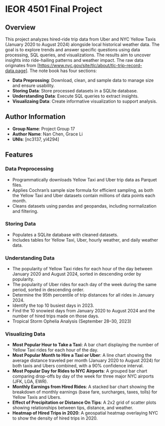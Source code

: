 # IEOR 4501 Final Project
## Overview
This project analyzes hired-ride trip data from Uber and NYC Yellow Taxis (January 2020 to August 2024) alongside local historical weather data. The goal is to explore trends and answer specific questions using data processing, SQL queries, and visualizations. The results aim to uncover insights into ride-hailing patterns and weather impact. The raw data originates from [https://www.nyc.gov/site/tlc/about/tlc-trip-record-data.page].
The note book has four sections:
- **Data Preprossing**: Download, clean, and sample data to manage size and ensure usability.
- **Storing Data**: Store processed datasets in a SQLite database.
- **Understanding Data**: Execute SQL queries to extract insights.
- **Visualizaing Data**: Create informative visualization to support analysis.
## Author Information
- **Group Name**: Project Group 17
- **Author Name**: Nan Chen, Grace Li
- **UNIs**: [nc3137, yl4294]
## Features
### Data Preprocessing
- Programmatically downloads Yellow Taxi and Uber trip data as Parquet files.
- Applies Cochran’s sample size formula for efficient sampling, as both the Yellow Taxi and Uber datasets contain millions of data points each month.
- Cleans datasets using pandas and geopandas, including normalization and filtering.
### Storing Data
- Populates a SQLite database with cleaned datasets.
- Includes tables for Yellow Taxi, Uber, hourly weather, and daily weather data.
### Understanding Data
- The popularity of Yellow Taxi rides for each hour of the day between January 2020 and August 2024, sorted in descending order by popularity.
- The popularity of Uber rides for each day of the week during the same period, sorted in descending order.
- Determine the 95th percentile of trip distances for all rides in January 2024.
- Identify the top 10 busiest days in 2023.
- Find the 10 snowiest days from January 2020 to August 2024 and the number of hired trips made on those days.
- Tropical Storm Ophelia Analysis (September 28–30, 2023)
### Visualizing Data
- **Most Popular Hour to Take a Taxi**: A bar chart displaying the number of Yellow Taxi rides for each hour of the day.
- **Most Popular Month to Hire a Taxi or Uber**: A line chart showing the average distance traveled per month (January 2020 to August 2024) for both taxis and Ubers combined, with a 90% confidence interval.
- **Most Popular Day for Rides to NYC Airports**: A grouped bar chart comparing drop-offs by day of the week for three major NYC airports (JFK, LGA, EWR).
- **Monthly Earnings from Hired Rides**: A stacked bar chart showing the breakdown of monthly earnings (base fare, surcharges, taxes, tolls) for Yellow Taxis and Ubers.
- **Effect of Precipitation or Distance On Tips**: A 2x2 grid of scatter plots showing relationships between tips, distance, and weather.
- **Heatmap of Hired Trips in 2020**: A geospatial heatmap overlaying NYC to show the density of hired trips in 2020.

